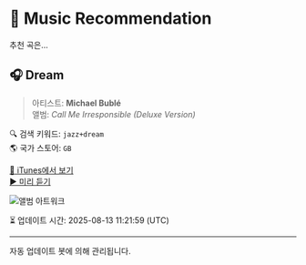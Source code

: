 
# 🎵 Music Recommendation

추천 곡은...

## 🎧 Dream  
> 아티스트: **Michael Bublé**  
> 앨범: _Call Me Irresponsible (Deluxe Version)_  

🔍 검색 키워드: `jazz+dream`  
🌎 국가 스토어: `GB`

[🔗 iTunes에서 보기](https://music.apple.com/gb/album/dream/670069296?i=670069769&uo=4)  
[▶️ 미리 듣기](https://audio-ssl.itunes.apple.com/itunes-assets/AudioPreview122/v4/e1/aa/cd/e1aacd56-f8de-e1dd-41f2-a1f4f5e3e1a7/mzaf_1404251149900005253.plus.aac.p.m4a)

![앨범 아트워크](https://is1-ssl.mzstatic.com/image/thumb/Music125/v4/d9/a6/6f/d9a66fa4-7bbb-2a6d-c819-4b18f304b157/093624942795.jpg/100x100bb.jpg)

⏳ 업데이트 시간: 2025-08-13 11:21:59 (UTC)

---
자동 업데이트 봇에 의해 관리됩니다.
